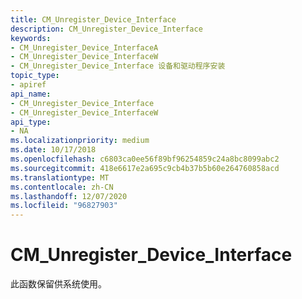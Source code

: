 ```yaml
---
title: CM_Unregister_Device_Interface
description: CM_Unregister_Device_Interface
keywords:
- CM_Unregister_Device_InterfaceA
- CM_Unregister_Device_InterfaceW
- CM_Unregister_Device_Interface 设备和驱动程序安装
topic_type:
- apiref
api_name:
- CM_Unregister_Device_Interface
- CM_Unregister_Device_InterfaceW
api_type:
- NA
ms.localizationpriority: medium
ms.date: 10/17/2018
ms.openlocfilehash: c6803ca0ee56f89bf96254859c24a8bc8099abc2
ms.sourcegitcommit: 418e6617e2a695c9cb4b37b5b60e264760858acd
ms.translationtype: MT
ms.contentlocale: zh-CN
ms.lasthandoff: 12/07/2020
ms.locfileid: "96827903"
---
```

# <a name="cm_unregister_device_interface"></a>CM_Unregister_Device_Interface

此函数保留供系统使用。
